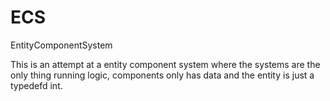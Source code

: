 # ECS
EntityComponentSystem

This is an attempt at a entity component system where the systems are the only thing running logic, components only has data and the 
entity is just a typedefd int.
